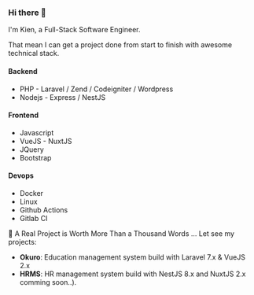 ### Hi there 👋

I'm Kien, a Full-Stack Software Engineer.

That mean I can get a project done from start to finish with awesome technical stack.

#### Backend
- PHP - Laravel / Zend / Codeigniter / Wordpress
- Nodejs - Express / NestJS

#### Frontend
- Javascript
- VueJS - NuxtJS
- JQuery
- Bootstrap

#### Devops
- Docker
- Linux
- Github Actions
- Gitlab CI

🌱 A Real Project is Worth More Than a Thousand Words ...
Let see my projects:
- **Okuro**: Education management system build with Laravel 7.x & VueJS 2.x 
- **HRMS**: HR management system build with NestJS 8.x and NuxtJS 2.x comming soon..).



